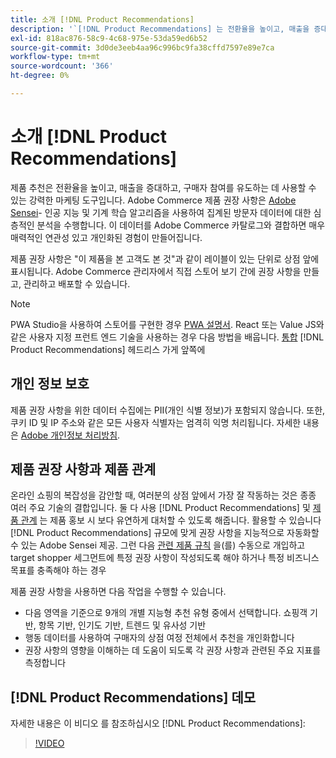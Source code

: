 ```yaml
---
title: 소개 [!DNL Product Recommendations]
description: '`[!DNL Product Recommendations] 는 전환율을 높이고, 매출을 증대하고, 쇼핑객의 참여를 유도하기 위해 사용할 수 있는 강력한 마케팅 도구입니다.'''
exl-id: 818ac876-58c9-4c68-975e-53da59ed6b52
source-git-commit: 3d0de3eeb4aa96c996bc9fa38cffd7597e89e7ca
workflow-type: tm+mt
source-wordcount: '366'
ht-degree: 0%

---
```


# 소개 [!DNL Product Recommendations]

제품 추천은 전환율을 높이고, 매출을 증대하고, 구매자 참여를 유도하는 데 사용할 수 있는 강력한 마케팅 도구입니다. Adobe Commerce 제품 권장 사항은 [Adobe Sensei](https://www.adobe.com/sensei.html)- 인공 지능 및 기계 학습 알고리즘을 사용하여 집계된 방문자 데이터에 대한 심층적인 분석을 수행합니다. 이 데이터를 Adobe Commerce 카탈로그와 결합하면 매우 매력적인 연관성 있고 개인화된 경험이 만들어집니다.

제품 권장 사항은 &quot;이 제품을 본 고객도 본 것&quot;과 같이 레이블이 있는 단위로 상점 앞에 표시됩니다. Adobe Commerce 관리자에서 직접 스토어 보기 간에 권장 사항을 만들고, 관리하고 배포할 수 있습니다.

>[!NOTE]
>
> PWA Studio을 사용하여 스토어를 구현한 경우 [PWA 설명서](https://developer.adobe.com/commerce/pwa-studio/integrations/product-recommendations/). React 또는 Value JS와 같은 사용자 지정 프런트 엔드 기술을 사용하는 경우 다음 방법을 배웁니다. [통합](headless.md) [!DNL Product Recommendations] 헤드리스 가게 앞쪽에

## 개인 정보 보호

제품 권장 사항을 위한 데이터 수집에는 PII(개인 식별 정보)가 포함되지 않습니다. 또한, 쿠키 ID 및 IP 주소와 같은 모든 사용자 식별자는 엄격히 익명 처리됩니다. 자세한 내용은 [Adobe 개인정보 처리방침](https://www.adobe.com/privacy/policy.html).

## 제품 권장 사항과 제품 관계

온라인 쇼핑의 복잡성을 감안할 때, 여러분의 상점 앞에서 가장 잘 작동하는 것은 종종 여러 주요 기술의 결합입니다. 둘 다 사용 [!DNL Product Recommendations] 및 [제품 관계](https://experienceleague.adobe.com/docs/commerce-admin/marketing/promotions/product-relationships/product-relationships.html) 는 제품 홍보 시 보다 유연하게 대처할 수 있도록 해줍니다. 활용할 수 있습니다 [!DNL Product Recommendations] 규모에 맞게 권장 사항을 지능적으로 자동화할 수 있는 Adobe Sensei 제공. 그런 다음 [관련 제품 규칙](https://experienceleague.adobe.com/docs/commerce-admin/marketing/promotions/product-relationships/product-related-rules.html) 을(를) 수동으로 개입하고 target shopper 세그먼트에 특정 권장 사항이 작성되도록 해야 하거나 특정 비즈니스 목표를 충족해야 하는 경우

제품 권장 사항을 사용하면 다음 작업을 수행할 수 있습니다.

- 다음 영역을 기준으로 9개의 개별 지능형 추천 유형 중에서 선택합니다. 쇼핑객 기반, 항목 기반, 인기도 기반, 트렌드 및 유사성 기반
- 행동 데이터를 사용하여 구매자의 상점 여정 전체에서 추천을 개인화합니다
- 권장 사항의 영향을 이해하는 데 도움이 되도록 각 권장 사항과 관련된 주요 지표를 측정합니다

## [!DNL Product Recommendations] 데모

자세한 내용은 이 비디오 를 참조하십시오 [!DNL Product Recommendations]:

>[!VIDEO](https://video.tv.adobe.com/v/343991?quality=12)
